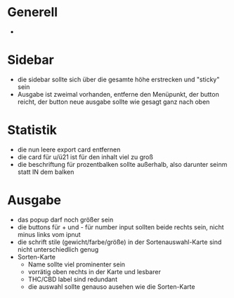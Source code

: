 # Generell

- 

# Sidebar

- die sidebar sollte sich über die gesamte höhe erstrecken und "sticky" sein
- Ausgabe ist zweimal vorhanden, entferne den Menüpunkt, der button reicht, der button neue ausgabe sollte wie gesagt ganz nach oben

# Statistik

- die nun leere export card entfernen
- die card für u/ü21 ist für den inhalt viel zu groß
- die beschriftung für prozentbalken sollte außerhalb, also darunter seinm statt IN dem balken 

# Ausgabe

- das popup darf noch größer sein
- die buttons für + und - für number input sollten beide rechts sein, nicht minus links vom ipnut
- die schrift stile (gewicht/farbe/größe) in der Sortenauswahl-Karte sind nicht unterschiedlich genug
- Sorten-Karte
  - Name sollte viel prominenter sein
  - vorrätig oben rechts in der Karte und lesbarer
  - THC/CBD label sind redundant
  - die auswahl sollte genauso ausehen wie die Sorten-Karte